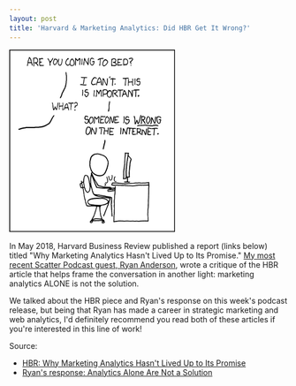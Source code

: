 ```yaml
---
layout: post
title: 'Harvard & Marketing Analytics: Did HBR Get It Wrong?'
---
```


![](https://raw.githubusercontent.com/JavOrraca/Home/gh-pages/assets/img/BadHBR.png)

In May 2018, Harvard Business Review published a report (links below) titled "Why Marketing Analytics Hasn't Lived Up to Its Promise." [My most recent Scatter Podcast guest, Ryan Anderson](https://soundcloud.com/scatterpodcast/episode-010), wrote a critique of the HBR article that helps frame the conversation in another light: marketing analytics ALONE is not the solution.

We talked about the HBR piece and Ryan's response on this week's podcast release, but being that Ryan has made a career in strategic marketing and web analytics, I'd definitely recommend you read both of these articles if you're interested in this line of work!

Source:
* [HBR: Why Marketing Analytics Hasn't Lived Up to Its Promise](https://hbr.org/2018/05/why-marketing-analytics-hasnt-lived-up-to-its-promise)
* [Ryan's response: Analytics Alone Are Not a Solution](https://medium.com/@gtryan/analytics-alone-are-not-a-solution-579a1537e6a8)